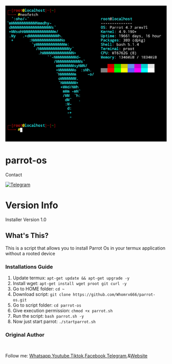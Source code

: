 <p align="center"><img src="https://github.com/Whomrx666/parrot-os/blob/main/logo.png?raw=true" /></p>

# parrot-os

 Contact

[![Telegram](https://img.shields.io/badge/Telegram-2CA5E0?style=for-the-badge&logo=telegram&logoColor=white)](https://t.me/@Whomr_X)

# Version Info
Installer Version 1.0

## What's This?

This is a script that allows you to install Parrot Os in your termux application without a rooted device

### Installations Guide

1. Update termux: `apt-get update && apt-get upgrade -y`
2. Install wget: `apt-get install wget proot git curl -y`
3. Go to HOME folder: `cd ~`
4. Download script: `git clone https://github.com/Whomrx666/parrot-os.git`
5. Go to script folder: `cd parrot-os`
6. Give execution permission: `chmod +x parrot.sh`
7. Run the script: `bash parrot.sh -y`
8. Now just start parrot: `./startparrot.sh`

### Original Author
<a href="https://github.com/Whomrx666"><img src="https://img.shields.io/badge/Original-Author-brightgreen.svg" alt=""/></a>

Follow me: [Whatsapp](https://wa.me/6287855190571),[Youtube](https://youtube.com/@whomrx666),[Tiktok](https://www.tiktok.com/@whomr.x),[Facebook](https://www.facebook.com/whomrx.666),[Telegram](https://t.me/@Whomr_X),&[Website](https://whomrxhackers.blogspot.com/)

